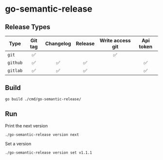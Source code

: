 # go-semantic-release

## Release Types

| Type      | Git tag               | Changelog             | Release           |  Write access git | Api token           |
|---        |:---:                  |:---:                  |:---:              |:---:              |:---:                |
| `git`     | :white_check_mark:    |                       |                   | :white_check_mark:|                     |
| `github`  | :white_check_mark:	| :white_check_mark:    | :white_check_mark:|                   | :white_check_mark:  |
| `gitlab`  | :white_check_mark:	| :white_check_mark:    | :white_check_mark:|                   | :white_check_mark:  |



## Build

`go build ./cmd/go-semantic-release/`

## Run

Print the next version

`./go-semantic-release version next`

Set a version

`./go-semantic-release version set v1.1.1`
